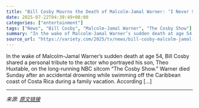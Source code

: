 ```yaml
---
title: "Bill Cosby Mourns the Death of Malcolm-Jamal Warner: ‘I Never Stopped Being a Father’ to Him"
date: 2025-07-22T04:39:49+08:00
categories: ["entertainment"]
tags: ["News", "Bill Cosby", "Malcolm-Jamal Warner", "The Cosby Show"]
summary: "In the wake of Malcolm-Jamal Warner’s sudden death at age 54, Bill Cosby shared a personal tribute to the actor who portrayed his son, Theo Huxtable, on the long-running NBC sitcom &#8220;The Cosby Sh"
source_url: "https://variety.com/2025/tv/news/bill-cosby-malcolm-jamal-warner-death-reaction-1236466531/"
---
```


In the wake of Malcolm-Jamal Warner’s sudden death at age 54, Bill Cosby shared a personal tribute to the actor who portrayed his son, Theo Huxtable, on the long-running NBC sitcom &#8220;The Cosby Show.&#8221; Warner died Sunday after an accidental drowning while swimming off the Caribbean coast of Costa Rica during a family vacation. According [&#8230;]

---

*来源: [原文链接](https://variety.com/2025/tv/news/bill-cosby-malcolm-jamal-warner-death-reaction-1236466531/)*
